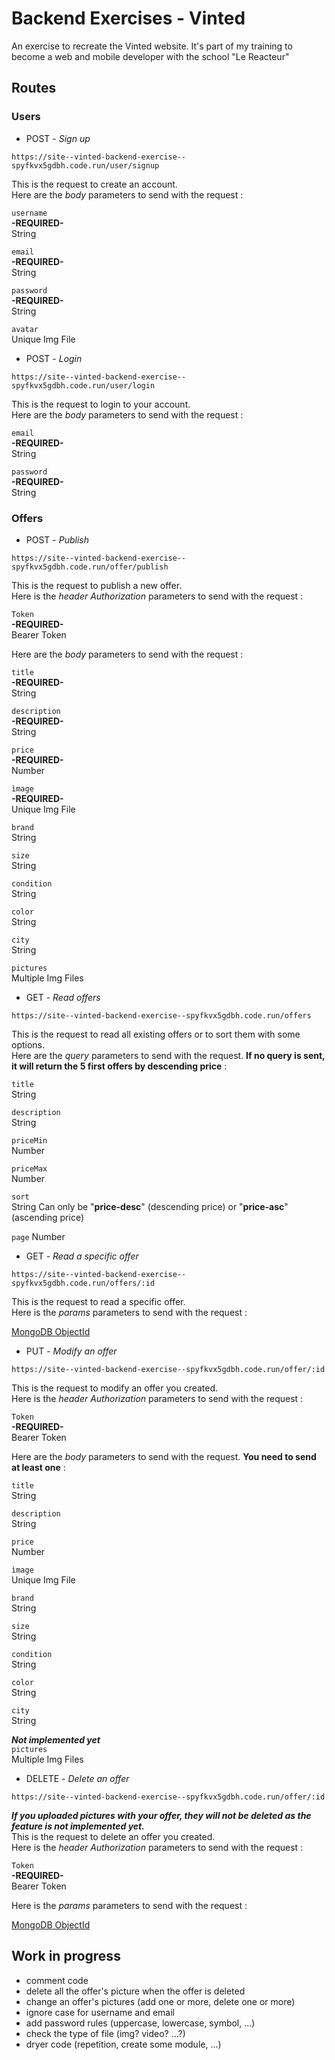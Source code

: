 # Backend Exercises - Vinted

An exercise to recreate the Vinted website. It's part of my training to become a web and mobile developer with the school "Le Reacteur"

## Routes

### Users

- POST - _Sign up_

`https://site--vinted-backend-exercise--spyfkvx5gdbh.code.run/user/signup`

This is the request to create an account.  
Here are the _body_ parameters to send with the request :

`username`  
**-REQUIRED-**  
String

`email`  
**-REQUIRED-**  
String

`password`  
**-REQUIRED-**  
String

`avatar`  
Unique Img File

- POST - _Login_

`https://site--vinted-backend-exercise--spyfkvx5gdbh.code.run/user/login`

This is the request to login to your account.  
Here are the _body_ parameters to send with the request :

`email`  
**-REQUIRED-**  
String

`password`  
**-REQUIRED-**  
String

### Offers

- POST - _Publish_

`https://site--vinted-backend-exercise--spyfkvx5gdbh.code.run/offer/publish`

This is the request to publish a new offer.  
Here is the _header Authorization_ parameters to send with the request :

`Token`  
**-REQUIRED-**  
Bearer Token

Here are the _body_ parameters to send with the request :

`title`  
**-REQUIRED-**  
String

`description`  
**-REQUIRED-**  
String

`price`  
**-REQUIRED-**  
Number

`ìmage`  
**-REQUIRED-**  
Unique Img File

`brand`  
String

`size`  
String

`condition`  
String

`color`  
String

`city`  
String

`pictures`  
Multiple Img Files

- GET - _Read offers_

`https://site--vinted-backend-exercise--spyfkvx5gdbh.code.run/offers`

This is the request to read all existing offers or to sort them with some options.  
Here are the _query_ parameters to send with the request. **If no query is sent, it will return the 5 first offers by descending price** :

`title`  
String

`description`  
String

`priceMin`  
Number

`priceMax`  
Number

`sort`  
String
Can only be "**price-desc**" (descending price) or "**price-asc**" (ascending price)

`page`
Number

- GET - _Read a specific offer_

`https://site--vinted-backend-exercise--spyfkvx5gdbh.code.run/offers/:id`

This is the request to read a specific offer.  
Here is the _params_ parameters to send with the request :

[MongoDB ObjectId](https://www.mongodb.com/docs/manual/reference/bson-types/#objectid)

- PUT - _Modify an offer_

`https://site--vinted-backend-exercise--spyfkvx5gdbh.code.run/offer/:id`

This is the request to modify an offer you created.  
Here is the _header Authorization_ parameters to send with the request :

`Token`  
**-REQUIRED-**  
Bearer Token

Here are the _body_ parameters to send with the request. **You need to send at least one** :

`title`  
String

`description`  
String

`price`  
Number

`ìmage`  
Unique Img File

`brand`  
String

`size`  
String

`condition`  
String

`color`  
String

`city`  
String

**_Not implemented yet_**  
`pictures`  
Multiple Img Files

- DELETE - _Delete an offer_

`https://site--vinted-backend-exercise--spyfkvx5gdbh.code.run/offer/:id`

**_If you uploaded pictures with your offer, they will not be deleted as the feature is not implemented yet._**  
This is the request to delete an offer you created.  
Here is the _header Authorization_ parameters to send with the request :

`Token`  
**-REQUIRED-**  
Bearer Token

Here is the _params_ parameters to send with the request :

[MongoDB ObjectId](https://www.mongodb.com/docs/manual/reference/bson-types/#objectid)

## Work in progress

- comment code
- delete all the offer's picture when the offer is deleted
- change an offer's pictures (add one or more, delete one or more)
- ignore case for username and email
- add password rules (uppercase, lowercase, symbol, ...)
- check the type of file (img? video? ...?)
- dryer code (repetition, create some module, ...)
